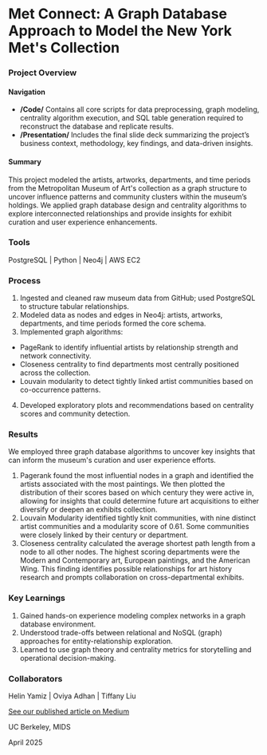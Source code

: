 # Met Connect: A Graph Database Approach to Model the New York Met's Collection

### Project Overview

#### Navigation

- **/Code/** Contains all core scripts for data preprocessing, graph modeling, centrality algorithm execution, and SQL table generation required to reconstruct the database and replicate results.
- **/Presentation/** Includes the final slide deck summarizing the project’s business context, methodology, key findings, and data-driven insights.

#### Summary

This project modeled the artists, artworks, departments, and time periods from the Metropolitan Museum of Art's collection as a graph structure to uncover influence patterns and community clusters within the museum’s holdings. We applied graph database design and centrality algorithms to explore interconnected relationships and provide insights for exhibit curation and user experience enhancements.

### Tools

PostgreSQL | Python | Neo4j | AWS EC2

### Process

1. Ingested and cleaned raw museum data from GitHub; used PostgreSQL to structure tabular relationships.
2. Modeled data as nodes and edges in Neo4j: artists, artworks, departments, and time periods formed the core schema.
3. Implemented graph algorithms:
- 	PageRank to identify influential artists by relationship strength and network connectivity.
- 	Closeness centrality to find departments most centrally positioned across the collection.
- 	Louvain modularity to detect tightly linked artist communities based on co-occurrence patterns.
4. Developed exploratory plots and recommendations based on centrality scores and community detection.

### Results

We employed three graph database algorithms to uncover key insights that can inform the museum's curation and user experience efforts. 

1. Pagerank found the most influential nodes in a graph and identified the artists associated with the most paintings. We then plotted the distribution of their scores based on which century they were active in, allowing for insights that could determine future art acquisitions to either diversify or deepen an exhibits collection. 
2. Louvain Modularity identified tightly knit communities, with nine distinct artist communities and a modularity score of 0.61. Some communities were closely linked by their century or department.
3. Closeness centrality calculated the average shortest path length from a node to all other nodes. The highest scoring departments were the Modern and Contemporary art, European paintings, and the American Wing. This finding identifies possible relationships for art history research and prompts collaboration on cross-departmental exhibits.

### Key Learnings

1. Gained hands-on experience modeling complex networks in a graph database environment.
2. Understood trade-offs between relational and NoSQL (graph) approaches for entity-relationship exploration.
3. Learned to use graph theory and centrality metrics for storytelling and operational decision-making.


### Collaborators

Helin Yamiz | Oviya Adhan | Tiffany Liu

[See our published article on Medium](https://medium.com/@jordanandersen/art-connect-a-new-approach-to-data-for-museums-574c7075ba4e)

UC Berkeley, MIDS

April 2025